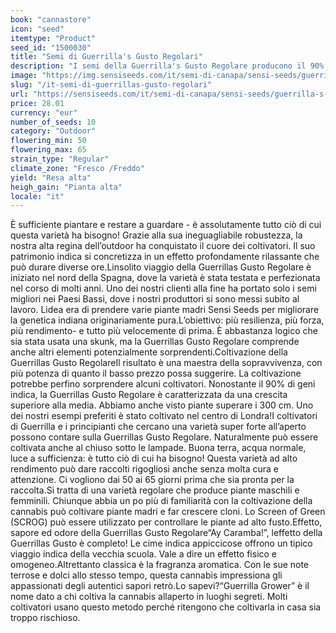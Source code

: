 ```yaml
---
book: "cannastore"
icon: "seed"
itemtype: "Product"
seed_id: "1500030"
title: "Semi di Guerrilla's Gusto Regolari"
description: "I semi della Guerrilla's Gusto Regolare producono il 90% di piante indica che crescono quasi ovunque all'aperto. Economica, facile da coltivare e potente."
image: "https://img.sensiseeds.com/it/semi-di-canapa/sensi-seeds/guerrilla-s-gusto-image.png"
slug: "/it-semi-di-guerrillas-gusto-regolari"
url: "https://sensiseeds.com/it/semi-di-canapa/sensi-seeds/guerrilla-s-gusto?a_aid=cannastore"
price: 28.01
currency: "eur"
number_of_seeds: 10
category: "Outdoor"
flowering_min: 50
flowering_max: 65
strain_type: "Regular"
climate_zone: "Fresco /Freddo"
yield: "Resa alta"
heigh_gain: "Pianta alta"
locale: "it"
---
```

È sufficiente piantare e restare a guardare - è assolutamente tutto ciò di cui questa varietà ha bisogno! Grazie alla sua ineguagliabile robustezza, la nostra alta regina dell’outdoor ha conquistato il cuore dei coltivatori. Il suo patrimonio indica si concretizza in un effetto profondamente rilassante che può durare diverse ore.Linsolito viaggio della Guerrillas Gusto Regolare è iniziato nel nord della Spagna, dove la varietà è stata testata e perfezionata nel corso di molti anni. Uno dei nostri clienti alla fine ha portato solo i semi migliori nei Paesi Bassi, dove i nostri produttori si sono messi subito al lavoro. Lidea era di prendere varie piante madri Sensi Seeds per migliorare la genetica indiana originariamente pura.L’obiettivo: più resilienza, più forza, più rendimento- e tutto più velocemente di prima. È abbastanza logico che sia stata usata una skunk, ma la Guerrillas Gusto Regolare comprende anche altri elementi potenzialmente sorprendenti.Coltivazione della Guerrillas Gusto RegolareIl risultato è una maestra della sopravvivenza, con più potenza di quanto il basso prezzo possa suggerire. La coltivazione potrebbe perfino sorprendere alcuni coltivatori. Nonostante il 90% di geni indica, la Guerrillas Gusto Regolare è caratterizzata da una crescita superiore alla media. Abbiamo anche visto piante superare i 300 cm. Uno dei nostri esempi preferiti è stato coltivato nel centro di Londra!I coltivatori di Guerrilla e i principianti che cercano una varietà super forte all’aperto possono contare sulla Guerrillas Gusto Regolare. Naturalmente può essere coltivata anche al chiuso sotto le lampade. Buona terra, acqua normale, luce a sufficienza: è tutto ciò di cui ha bisogno! Questa varietà ad alto rendimento può dare raccolti rigogliosi anche senza molta cura e attenzione. Ci vogliono dai 50 ai 65 giorni prima che sia pronta per la raccolta.Si tratta di una varietà regolare che produce piante maschili e femminili. Chiunque abbia un po più di familiarità con la coltivazione della cannabis può coltivare piante madri e far crescere cloni. Lo Screen of Green (SCROG) può essere utilizzato per controllare le piante ad alto fusto.Effetto, sapore ed odore della Guerrillas Gusto Regolare“Ay Caramba!”, leffetto della Guerrillas Gusto è completo! Le cime indica appiccicose offrono un tipico viaggio indica della vecchia scuola. Vale a dire un effetto fisico e omogeneo.Altrettanto classica è la fragranza aromatica. Con le sue note terrose e dolci allo stesso tempo, questa cannabis impressiona gli appassionati degli autentici sapori retrò.Lo sapevi?“Guerrilla Grower” è il nome dato a chi coltiva la cannabis allaperto in luoghi segreti. Molti coltivatori usano questo metodo perché ritengono che coltivarla in casa sia troppo rischioso.
